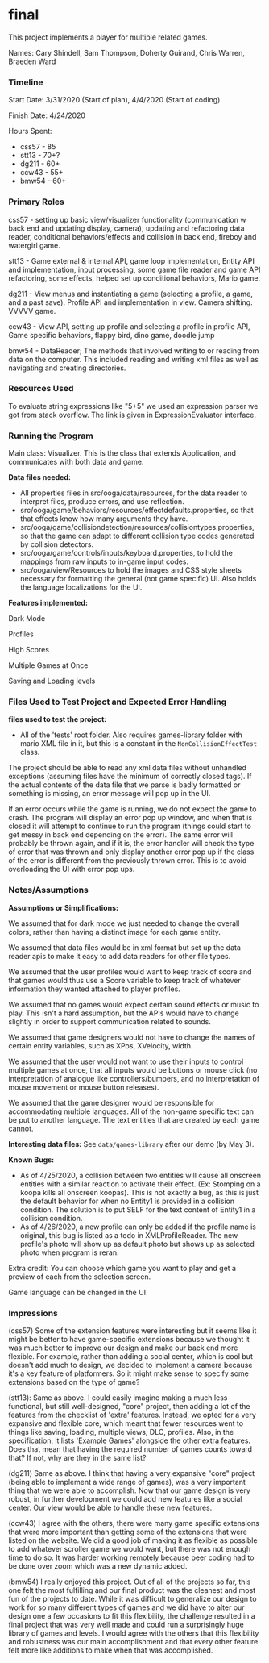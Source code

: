 final
====

This project implements a player for multiple related games.

Names: Cary Shindell, Sam Thompson, Doherty Guirand, Chris Warren, Braeden Ward


### Timeline

Start Date: 3/31/2020 (Start of plan), 4/4/2020 (Start of coding)

Finish Date: 4/24/2020

Hours Spent: 
* css57 - 85
* stt13 - 70+?
* dg211 - 60+ 
* ccw43 - 55+
* bmw54 - 60+

### Primary Roles

css57 - setting up basic view/visualizer functionality (communication w back end and
updating display, camera), updating and refactoring data reader, conditional behaviors/effects
and collision in back end, fireboy and watergirl game.

stt13 - Game external & internal API, game loop implementation, Entity API and implementation, input processing,
some game file reader and game API refactoring, some effects, helped set up conditional
behaviors, Mario game.

dg211 - View menus and instantiating a game (selecting a profile, a game, and a past save). 
Profile API and implementation in view. Camera shifting. VVVVV game.

ccw43 - View API, setting up profile and selecting a profile in profile API, Game specific behaviors, flappy bird,
dino game, doodle jump

bmw54 - DataReader; The methods that involved writing to or reading from data on the computer.
This included reading and writing xml files as well as navigating and creating directories.

### Resources Used
To evaluate string expressions like "5+5" we used an expression parser we got from
stack overflow. The link is given in ExpressionEvaluator interface.

### Running the Program

Main class: Visualizer. This is the class that extends Application, and communicates with
both data and game.


**Data files needed:**
* All properties files in src/ooga/data/resources, for the data reader to interpret 
files, produce errors, and use reflection.
* src/ooga/game/behaviors/resources/effectdefaults.properties, so that 
that effects know how many arguments they have.
* src/ooga/game/collisiondetection/resources/collisiontypes.properties, so that the 
game can adapt to different collision type codes generated by collision
detectors.
* src/ooga/game/controls/inputs/keyboard.properties, to hold the mappings from
raw inputs to in-game input codes.
* src/ooga/view/Resources to hold the images and CSS style sheets
necessary for formatting the general (not game specific) UI. Also holds the 
language localizations for the UI.


**Features implemented:**

Dark Mode

Profiles

High Scores

Multiple Games at Once

Saving and Loading levels

### Files Used to Test Project and Expected Error Handling

**files used to test the project:**
* All of the 'tests' root folder. Also requires games-library folder with
mario XML file in it, but this is a constant in the ``NonCollisionEffectTest`` class.

The project should be able to read any xml data files without unhandled exceptions (assuming
files have the minimum of correctly closed tags). If the actual contents of the data
file that we parse is badly formatted or something is missing, an error message will
pop up in the UI. 

If an error occurs while the game is running, we do not expect the game to crash.
The program will display an error pop up window, and when that is closed it will
attempt to continue to run the program (things could start to get messy in back end
depending on the error). The same error will probably be thrown again, and if it is,
the error handler will check the type of error that was thrown and only display another
error pop up if the class of the error is different from the previously thrown error.
This is to avoid overloading the UI with error pop ups.

### Notes/Assumptions

**Assumptions or Simplifications:**

We assumed that for dark mode we just needed to change the overall colors, rather than
having a distinct image for each game entity.

We assumed that data files would be in xml format but set up the data reader apis to make
it easy to add data readers for other file types.

We assumed that the user profiles would want to keep track of score and that games would thus
use a Score variable to keep track of whatever information they wanted attached to
player profiles.

We assumed that no games would expect certain sound effects or music to play.
This isn't a hard assumption, but the APIs would have to change slightly in order to support
communication related to sounds.

We assumed that game designers would not have to change the names of 
certain entity variables, such as XPos, XVelocity, width.

We assumed that the user would not want to use their inputs to control multiple games at once, that all
inputs would be buttons or mouse click (no interpretation of analogue like controllers/bumpers, and no
interpretation of mouse movement or mouse button releases).

We assumed that the game designer would be responsible for accommodating multiple languages. All of
the non-game specific text can be put to another language. The text entities that are created by each game cannot. 

**Interesting data files:** See ``data/games-library`` after our demo (by May 3).

**Known Bugs:** 
* As of 4/25/2020, a collision between two entities will cause all onscreen entities
with a similar reaction to activate their effect. (Ex: Stomping on a koopa kills all onscreen koopas).
This is not exactly a bug, as this is just the default behavior for when no Entity1 is provided in a collision
condition. The solution is to put SELF for the text content of Entity1 in a collision condition.
* As of 4/26/2020, a new profile can only be added if the profile name is original, this bug is listed as a todo in XMLProfileReader. The
new profile's photo will show up as default photo but shows up as selected photo when program is reran. 

Extra credit: You can choose which game you want to play and get a preview of each from
the selection screen. 

Game language can be changed in the UI.


### Impressions

(css57) Some of the extension features were interesting but it seems like it might be better to
have game-specific extensions because we thought it was much better to improve our design
and make our back end more flexible. For example, rather than adding a social center,
which is cool but doesn't add much to design, we decided to implement a camera because
it's a key feature of platformers. So it might make sense to specify some extensions
based on the type of game?

(stt13): Same as above. I could easily imagine making a much less functional,
but still well-designed, "core" project, then adding a lot of the features from the 
checklist of 'extra' features. Instead, we opted for a very expansive and flexible
core, which meant that fewer resources went to things like saving, loading, multiple views,
DLC, profiles. Also, in the specification, it lists 'Example Games' alongside the other 
extra features. Does that mean that having the required number of games counts toward that? If not,
why are they in the same list?

(dg211) Same as above. I think that having a very expansive "core" project (being able to implement a wide range of games), 
was a very important thing that we were able to accomplish. Now that our game design is very robust, in further development we
could add new features like a social center. Our view would be able to handle these new features.

(ccw43) I agree with the others, there were many game specific extensions that were more important than getting
some of the extensions that were listed on the website. We did a good job of making it as flexible as possible to add whatever
scroller game we would want, but there was not enough time to do so. It was harder working remotely because peer coding had to
be done over zoom which was a new dynamic added.

(bmw54) I really enjoyed this project. Out of all of the projects so far, this one
felt the most fulfilling and our final product was the cleanest and most fun of the 
projects to date. While it was difficult to generalize our design to work for so many 
different types of games and we did have to alter our design one a few occasions to fit this
flexibility, the challenge resulted in a final project that was very well made and could 
run a surprisingly huge library of games and levels. I would agree with the others that
this flexibility and robustness was our main accomplishment and that every other feature
felt more like additions to make when that was accomplished.